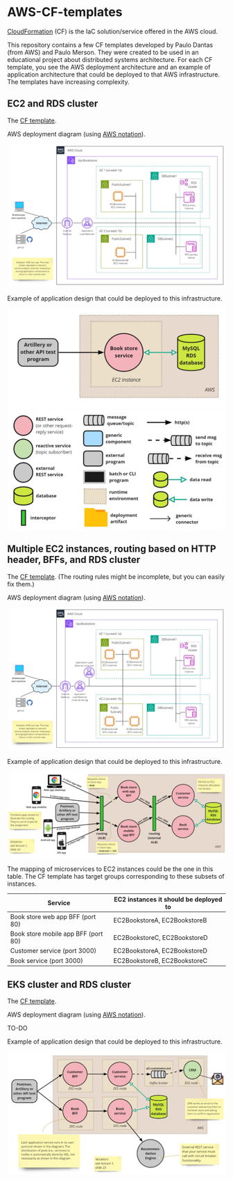 # AWS-CF-templates

[CloudFormation](https://aws.amazon.com/cloudformation/) (CF) is the IaC solution/service offered in the AWS cloud.

This repository contains a few CF templates developed by Paulo Dantas (from AWS) and Paulo Merson. They were created to 
be used in an educational project about distributed systems architecture.
For each CF template, you see the AWS deployment architecture and an example of application architecture that could be deployed 
to that AWS infrastructure. The templates have increasing complexity. 

## EC2 and RDS cluster

The [CF template](/templates/CF-A1-cmu.yml).

AWS deployment diagram (using [AWS notation](https://aws.amazon.com/architecture/icons/)).

![AWS deployment diagram](/images/a1-deployment-view.jpg)


Example of application design that could be deployed to this infrastructure.

![runtime view diagram](/images/a1-runtime-view.jpg)
![notation key](/images/notation-key-runtime-views.jpg)


## Multiple EC2 instances, routing based on HTTP header, BFFs, and RDS cluster

The [CF template](/templates/CF-A2-cmu.yml). (The routing rules might be incomplete, but you can easily fix them.)

AWS deployment diagram (using [AWS notation](https://aws.amazon.com/architecture/icons/)).

![AWS deployment diagram](/images/a2-deployment-view.jpg)


Example of application design that could be deployed to this infrastructure.

![runtime view diagram](/images/a2-runtime-view.jpg)

The mapping of microservices to EC2 instances could be the one in this table. The CF template has target groups corresponding to these subsets of instances.

| Service | EC2 instances it should be deployed to |
|---------|----------------------------------------|
| Book store web app BFF (port 80)       | EC2BookstoreA, EC2BookstoreB           |
| Book store mobile app BFF (port 80)       | EC2BookstoreC, EC2BookstoreD           |
| Customer service (port 3000)       | EC2BookstoreA, EC2BookstoreD   |
| Book service (port 3000)       | EC2BookstoreB, EC2BookstoreC       |


## EKS cluster and RDS cluster

The [CF template](/templates/CF-A3-cmu.yml).

AWS deployment diagram (using [AWS notation](https://aws.amazon.com/architecture/icons/)).

TO-DO

Example of application design that could be deployed to this infrastructure.

![runtime view diagram](/images/a3-runtime-view.jpg)

